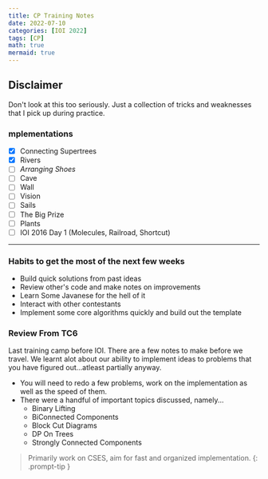 ```yaml
---
title: CP Training Notes
date: 2022-07-10
categories: [IOI 2022]
tags: [CP]
math: true
mermaid: true
---
```


## Disclaimer

Don't look at this too seriously. Just a collection of tricks and weaknesses that I pick up during practice.

### mplementations

- [x] Connecting Supertrees
- [x] Rivers
- [ ] *Arranging Shoes*
- [ ] Cave
- [ ] Wall
- [ ] Vision
- [ ] Sails
- [ ] The Big Prize
- [ ] Plants
- [ ] IOI 2016 Day 1 (Molecules, Railroad, Shortcut)

***

### Habits to get the most of the next few weeks

* Build quick solutions from past ideas
* Review other's code and make notes on improvements
* Learn Some Javanese for the hell of it
* Interact with other contestants
* Implement some core algorithms quickly and build out the template

### Review From TC6

Last training camp before IOI. There are a few notes to make before we travel. We learnt alot about our ability to implement ideas to problems that you have figured out...atleast partially anyway.

* You will need to redo a few problems, work on the implementation as well as the speed of them.
* There were a handful of important topics discussed, namely...
    - Binary Lifting
    - BiConnected Components
    - Block Cut Diagrams
    - DP On Trees
    - Strongly Connected Components

> Primarily work on CSES, aim for fast and organized implementation. 
{: .prompt-tip }























